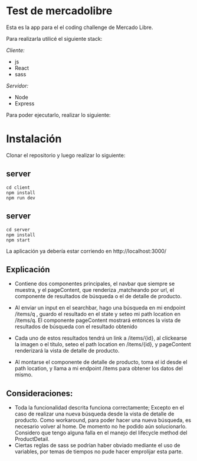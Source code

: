 # Test de mercadolibre

Esta es la app para el el coding challenge de Mercado Libre. 

Para realizarla utilicé el siguiente stack:

*Cliente:*
* js 
* React
* sass

*Servidor:*
* Node
* Express

Para poder ejecutarlo, realizar lo siguiente:

# Instalación

Clonar el repositorio y luego realizar lo siguiente:

## server

``` 
cd client 
npm install 
npm run dev 
 ```

## server

``` 
cd server
npm install
npm start 
```

La aplicación ya debería estar corriendo en http://localhost:3000/

## Explicación

- Contiene dos componentes principales, el navbar que siempre se muestra, y el pageContent, que renderiza ,matcheando por url, el componente de resultados de búsqueda o el de detalle de producto.

- Al enviar un input en el searchbar, hago una búsqueda en mi endpoint /items/q , guardo el resultado en el state y seteo mi path location en /items/q. El componente pageContent mostrará entonces la vista de resultados de búsqueda con el resultado obtenido

- Cada uno de estos resultados tendrá un link a /items/{id}, al clickearse la imagen o el título, seteo el path location en /items/{id}, y pageContent renderizará la vista de detalle de producto.

- Al montarse el componente de detalle de producto, toma el id desde el path location, y llama a mi endpoint /items para obtener los datos del mismo.

## Consideraciones:

- Toda la funcionalidad descrita funciona correctamente; Excepto en el caso de realizar una nueva búsqueda desde la vista de detalle de producto. Como workaround, para poder hacer una nueva búsqueda, es necesario volver al home. De momento no he podido aún solucionarlo. Considero que tengo alguna falla en el manejo del lifecycle method del ProductDetail.
- Ciertas reglas de sass se podrían haber obviado mediante el uso de variables, por temas de tiempos  no pude hacer emprolijar esta parte.
